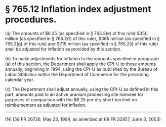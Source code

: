 # § 765.12   Inflation index adjustment procedures.

(a) The amounts of $6.25 (as specified in § 765.2(e) of this rule) $350 million (as specified in § 765.2(f) of this rule), $365 million (as specified in § 765.2(g) of this rule) and $715 million (as specified in § 765.2(i) of this rule) shall be adjusted for inflation as provided by this section.


(b) To make adjustments for inflation to the amounts specified in paragraph (a) of this section, the Department shall apply the CPI-U to these amounts annually, beginning in 1994, using the CPI-U as published by the Bureau of Labor Statistics within the Department of Commerce for the preceding calendar year.


(c) The Department shall adjust annually, using the CPI-U as defined in this part, amounts paid to an active uranium processing site licensee for purposes of comparison with the $6.25 per dry short ton limit on reimbursement as adjusted for inflation.



---

[N] [59 FR 26726, May 23, 1994, as amended at 68 FR 32957, June 3, 2003]




